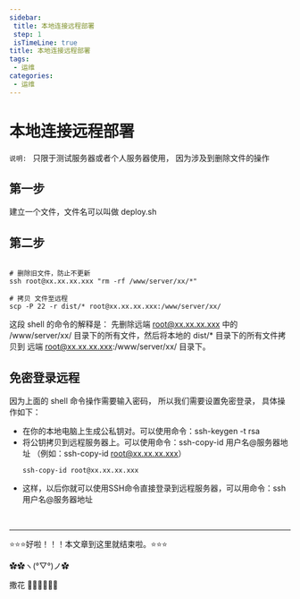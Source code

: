 ```yaml
---
sidebar: 
 title: 本地连接远程部署
 step: 1
 isTimeLine: true
title: 本地连接远程部署
tags:
 - 运维
categories:
 - 运维
---
```



# 本地连接远程部署
`说明: ` 只限于测试服务器或者个人服务器使用， 因为涉及到删除文件的操作

## 第一步
建立一个文件，文件名可以叫做 deploy.sh

## 第二步
```shell

# 删除旧文件，防止不更新
ssh root@xx.xx.xx.xxx "rm -rf /www/server/xx/*"  

# 拷贝 文件至远程
scp -P 22 -r dist/* root@xx.xx.xx.xxx:/www/server/xx/

```

这段 shell 的命令的解释是： 先删除远端 root@xx.xx.xx.xxx 中的 /www/server/xx/ 目录下的所有文件，然后将本地的 dist/* 目录下的所有文件拷贝到 远端 root@xx.xx.xx.xxx:/www/server/xx/ 目录下。

## 免密登录远程
因为上面的 shell 命令操作需要输入密码， 所以我们需要设置免密登录， 具体操作如下：
- 在你的本地电脑上生成公私钥对。可以使用命令：ssh-keygen -t rsa
- 将公钥拷贝到远程服务器上。可以使用命令：ssh-copy-id 用户名@服务器地址 （例如：ssh-copy-id root@xx.xx.xx.xxx）
  ```shell
  ssh-copy-id root@xx.xx.xx.xxx
  ```
- 这样，以后你就可以使用SSH命令直接登录到远程服务器，可以用命令：ssh 用户名@服务器地址


<br/>
<hr />

⭐️⭐️⭐️好啦！！！本文章到这里就结束啦。⭐️⭐️⭐️

✿✿ヽ(°▽°)ノ✿

撒花 🌸🌸🌸🌸🌸🌸

